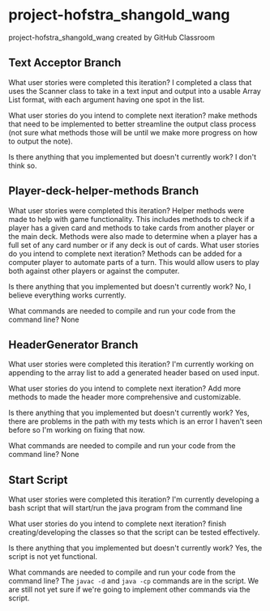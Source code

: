 # project-hofstra_shangold_wang
project-hofstra_shangold_wang created by GitHub Classroom

## Text Acceptor Branch
What user stories were completed this iteration? I completed a class that uses the Scanner class to take in a text input and output into a usable Array List format, with each argument having one spot in the list.

What user stories do you intend to complete next iteration? make methods that need to be implemented to better streamline the output class process (not sure what methods those will be until we make more progress on how to output the note).

Is there anything that you implemented but doesn't currently work? I don't think so.


## Player-deck-helper-methods Branch
What user stories were completed this iteration? Helper methods were made to help with game functionality. This includes methods to check if a player has a given card and methods to take cards from another player or the main deck. Methods were also made to determine when a player has a full set of any card number or if any deck is out of cards.
What user stories do you intend to complete next iteration? Methods can be added for a computer player to automate parts of a turn. This would allow users to play both against other players or against the computer.

Is there anything that you implemented but doesn't currently work? No, I believe everything works currently.

What commands are needed to compile and run your code from the command line? None



## HeaderGenerator Branch
What user stories were completed this iteration? I'm currently working on appending to the array list to add a generated header based on used input. 

What user stories do you intend to complete next iteration? Add more methods to made the header more comprehensive and customizable.

Is there anything that you implemented but doesn't currently work? Yes, there are problems in the path with my tests which is an error I haven't seen before so I'm working on fixing that now.

What commands are needed to compile and run your code from the command line? None


## Start Script
What user stories were completed this iteration? I'm currently developing a bash script that will start/run the java program from the command line

What user stories do you intend to complete next iteration? finish creating/developing the classes so that the script can be tested effectively.

Is there anything that you implemented but doesn't currently work? Yes, the script is not yet functional.

What commands are needed to compile and run your code from the command line? The `javac -d` and `java -cp` commands are in the script. We are still not yet sure if we're going to implement other commands via the script.





